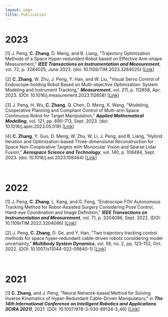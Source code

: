 ```yaml
---
layout: page
title: Publication
---
```


# 2023
\[1\] J. Peng, **C. Zhang**, D. Meng, and B. Liang, "Trajectory Optimization Methods of a Space Hyper-redundant Robot based on Effective Arm-shape Measurement," ***IEEE Transactions on Instrumentation and Measurement***, vol. 72, p. 3284025, June 2023. (doi: 10.1109/TIM.2023.3284025) \[[Link](https://ieeexplore.ieee.org/abstract/document/10146314)\]

\[2\] **C. Zhang**, W. Zhu, J. Peng, Y. Han, and W. Liu, "Visual Servo Control of Endoscope-holding Robot Based on Multi-objective Optimization: System Modeling and Instrument Tracking," ***Measurement***, vol. 211, p. 112658, Apr. 2023. (DOI: 10.1016/j.measurement.2023.112658) \[[Link](https://www.sciencedirect.com/science/article/pii/S0263224123002221)\]  

\[3\] J. Peng, H. Wu, **C. Zhang**, Q. Chen, D. Meng, X. Wang, "Modeling, Cooperative Planning and Compliant Control of Multi-arm Space Continuous Robot for Target Manipulation," ***Applied Mathematical Modelling***, vol. 121, pp. 690-713, Sept. 2023. (doi: 10.1016/j.apm.2023.05.019) \[[Link](https://www.sciencedirect.com/science/article/pii/S0307904X23002123)\]  

\[4\] **C. Zhang**, Y. Guo, D. Meng, W. Zhu, W. Li, J. Peng, and B. Liang, "Hybrid Iteration and Optimization-based Three-dimensional Reconstruction for Space Non-Cooperative Targets with Monocular Vision and Sparse Lidar Fusion," ***Aerospace Science and Technology***, vol. 140, p. 108484, Sept. 2023. (doi: 10.1016/j.ast.2023.108484) \[[Link](https://www.sciencedirect.com/science/article/pii/S1270963823003814)\]

<br/>

# 2022
\[1\] J. Peng, **C. Zhang**, L. Kang, and G. Feng, "Endoscope FOV Autonomous Tracking Method for Robot-Assisted Surgery Considering Pose Control, Hand-eye Coordination and Image Definition," ***IEEE Transactions on Instrumentation and Measurement***, vol. 71, p. 3204086, Sept. 2022. (DOI: 10.1109/TIM.2022.3204086) \[[Link](https://ieeexplore.ieee.org/document/9875323/)\]  

\[2\] J. Peng, **C. Zhang**, D. Ge, and Y. Han, "Two trajectory tracking control methods for space hyper-redundant cable-driven robots considering model uncertainty," ***Multibody System Dynamics***, vol. 56, no. 2, pp. 123-152, Oct. 2022. (DOI: 10.1007/s11044-022-09840-1) \[[Link](https://link.springer.com/article/10.1007/s11044-022-09840-1)\]  

<br/>

# 2021
\[1\] **C. Zhang**, and J. Peng, "Neural Network-based Method for Solving Inverse Kinematics of Hyper-Redundant Cable-Driven Manipulators," in ***The 14th International Conference on Intelligent Robotics and Applications (ICIRA 2021)***, 2021. (DOI: 10.1007/978-3-030-89134-3_46) \[[Link](https://link.springer.com/chapter/10.1007/978-3-030-89134-3_46)\]  
